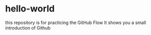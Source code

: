 # hello-world
this repository is for practicing the GitHub Flow
It shows you a small introduction of Github
